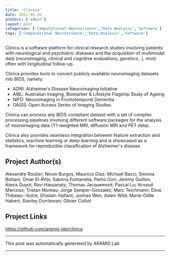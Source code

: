 ```yaml
---
title: 'Clinica'
date: 2021-05-26
authors: ['admin']
layout: post
categories: ['Computational Neuroscience','Data Analysis','Software']
tags: ['Computational Neuroscience','Data Analysis','Software']
---
```

Clinica is a software platform for clinical research studies involving patients with neurological and psychiatric diseases and the acquisition of multimodal data (neuroimaging, clinical and cognitive evaluations, genetics...), most often with longitudinal follow-up.

Clinica provides tools to convert publicly available neuroimaging datasets into BIDS, namely:
- ADNI: Alzheimer’s Disease Neuroimaging Initiative
- AIBL: Australian Imaging, Biomarker & Lifestyle Flagship Study of Ageing
- NIFD: Neuroimaging in Frontotemporal Dementia
- OASIS: Open Access Series of Imaging Studies

Clinica can process any BIDS-compliant dataset with a set of complex processing
pipelines involving different software packages for the analysis of
neuroimaging data (T1-weighted MRI, diffusion MRI and PET data).

Clinica also provides seamless integration between feature extraction and statistics, machine learning or deep learning and is showcased as a framework for reproducible classification of Alzheimer's disease.
## Project Author(s)
Alexandre Routier; Ninon Burgos; Mauricio Diaz; Michael Bacci; Simona Bottani; Omar El-Rifai; Sabrina Fontanella; Pietro Gori; Jérémy Guillon; Alexis Guyot; Ravi Hassanaly; Thomas Jacquemont; Pascal Lu; Arnaud Marcoux; Tristan Moreau; Jorge Samper-Gonzalez; Marc Teichmann; Elina Thibeau--Sutre; Ghislain Vaillant; Junhao Wen; Adam Wild; Marie-Odile Habert; Stanley Durrleman; Olivier Colliot
## Project Links
https://github.com/aramis-lab/clinica
***
This post was automatically generated by
ARAMIS Lab
***
